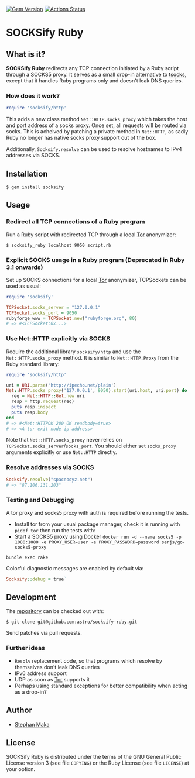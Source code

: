 [![Gem Version](https://badge.fury.io/rb/socksify.svg)](https://badge.fury.io/rb/socksify)
[![Actions Status](https://github.com/astro/socksify-ruby/workflows/CI/badge.svg?branch=master)](https://github.com/astro/socksify-ruby/actions?query=workflow%3ACI)

SOCKSify Ruby
=============

What is it?
-----------

**SOCKSify Ruby** redirects any TCP connection initiated by a Ruby script through a SOCKS5 proxy. It serves as a small drop-in alternative to [tsocks](http://tsocks.sourceforge.net/), except that it handles Ruby programs only and doesn't leak DNS queries.

### How does it work?

```rb
require 'socksify/http'
```
This adds a new class method `Net::HTTP.socks_proxy` which takes the host and port address of a socks proxy. Once set, all requests will be routed via socks. This is acheived by patching a private method in `Net::HTTP`, as sadly Ruby no longer has native socks proxy support out of the box.

Additionally, `Socksify.resolve` can be used to resolve hostnames to IPv4 addresses via SOCKS.

Installation
------------

`$ gem install socksify`

Usage
-----

### Redirect all TCP connections of a Ruby program

Run a Ruby script with redirected TCP through a local [Tor](https://www.torproject.org/) anonymizer:

`$ socksify_ruby localhost 9050 script.rb`

### Explicit SOCKS usage in a Ruby program (Deprecated in Ruby 3.1 onwards)

Set up SOCKS connections for a local [Tor](https://www.torproject.org/) anonymizer, TCPSockets can be used as usual:

```rb
require 'socksify'

TCPSocket.socks_server = "127.0.0.1"
TCPSocket.socks_port = 9050
rubyforge_www = TCPSocket.new("rubyforge.org", 80)
# => #<TCPSocket:0x...>
```

### Use Net::HTTP explicitly via SOCKS

Require the additional library `socksify/http` and use the `Net::HTTP.socks_proxy` method. It is similar to `Net::HTTP.Proxy` from the Ruby standard library:
```rb
require 'socksify/http'

uri = URI.parse('http://ipecho.net/plain')
Net::HTTP.socks_proxy('127.0.0.1', 9050).start(uri.host, uri.port) do |http|
  req = Net::HTTP::Get.new uri
  resp = http.request(req)
  puts resp.inspect
  puts resp.body
end
# => #<Net::HTTPOK 200 OK readbody=true>
# => <A tor exit node ip address>
```
Note that `Net::HTTP.socks_proxy` never relies on `TCPSocket.socks_server`/`socks_port`. You should either set `socks_proxy` arguments explicitly or use `Net::HTTP` directly.

### Resolve addresses via SOCKS
```rb
Socksify.resolve("spaceboyz.net")
# => "87.106.131.203"
```
### Testing and Debugging

A tor proxy and socks5 proxy with auth is required before running the tests. 
* Install tor from your usual package manager, check it is running with `pidof tor` then run the tests with:
* Start a SOCKS5 proxy using Docker `docker run -d --name socks5 -p 1080:1080 -e PROXY_USER=user -e PROXY_PASSWORD=password serjs/go-socks5-proxy`

`bundle exec rake`

Colorful diagnostic messages are enabled by default via:
```rb
Socksify::debug = true`
```
Development
-----------

The [repository](https://github.com/astro/socksify-ruby/) can be checked out with:

`$ git-clone git@github.com:astro/socksify-ruby.git`

Send patches via pull requests.

### Further ideas

*   `Resolv` replacement code, so that programs which resolve by themselves don't leak DNS queries
*   IPv6 address support
*   UDP as soon as [Tor](https://www.torproject.org/) supports it
*   Perhaps using standard exceptions for better compatibility when acting as a drop-in?

Author
------

*   [Stephan Maka](mailto:stephan@spaceboyz.net)

License
-------

SOCKSify Ruby is distributed under the terms of the GNU General Public License version 3 (see file `COPYING`) or the Ruby License (see file `LICENSE`) at your option.
